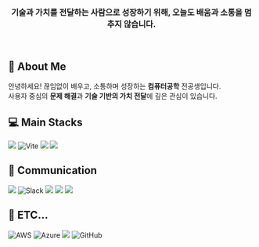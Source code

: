 
<h3 align="center">기술과 가치를 전달하는 사람으로 성장하기 위해, 오늘도 배움과 소통을 멈추지 않습니다.</h3>

<br>

<h2>👋 About Me</h2>

<p>안녕하세요! 끊임없이 배우고, 소통하며 성장하는 <strong>컴퓨터공학</strong> 전공생입니다.<br>사용자 중심의 <strong>문제 해결</strong>과 <strong>기술 기반의 가치 전달</strong>에 깊은 관심이 있습니다.</p>

<h2>💻 Main Stacks</h2>

![](https://img.shields.io/badge/React-20232A?style=for-the-badge&logo=react&logoColor=61DAFB)
![Vite](https://img.shields.io/badge/vite-%23646CFF.svg?style=for-the-badge&logo=vite&logoColor=white)
![](https://img.shields.io/badge/JavaScript-F7DF1E?style=for-the-badge&logo=JavaScript&logoColor=white) 
![](https://img.shields.io/badge/C%2B%2B-00599C?style=for-the-badge&logo=c%2B%2B&logoColor=white) 

<h2>💬 Communication</h2>

![](https://img.shields.io/badge/Discord-7289DA?style=for-the-badge&logo=discord&logoColor=white)
![Slack](https://img.shields.io/badge/Slack-4A154B?style=for-the-badge&logo=slack&logoColor=white)
![](https://img.shields.io/badge/Zoom-2D8CFF?style=for-the-badge&logo=zoom&logoColor=white)
![](https://img.shields.io/badge/Notion-000000?style=for-the-badge&logo=notion&logoColor=white)
![](https://img.shields.io/badge/Figma-F24E1E?style=for-the-badge&logo=figma&logoColor=white)

<h2>📝 ETC... </h2>

![AWS](https://img.shields.io/badge/AWS-%23FF9900.svg?style=for-the-badge&logo=amazon-aws&logoColor=white)
![Azure](https://img.shields.io/badge/azure-%230072C6.svg?style=for-the-badge&logo=microsoftazure&logoColor=white)
![](https://img.shields.io/badge/GIT-E44C30?style=for-the-badge&logo=git&logoColor=white)
![GitHub](https://img.shields.io/badge/github-%23121011.svg?style=for-the-badge&logo=github&logoColor=white)
